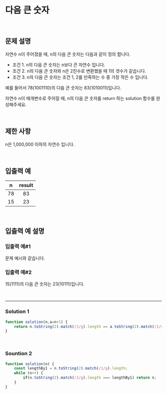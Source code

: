 # 다음 큰 숫자

<br/>

## 문제 설명
자연수 n이 주어졌을 때, n의 다음 큰 숫자는 다음과 같이 정의 합니다.

- 조건 1. n의 다음 큰 숫자는 n보다 큰 자연수 입니다.
- 조건 2. n의 다음 큰 숫자와 n은 2진수로 변환했을 때 1의 갯수가 같습니다.
- 조건 3. n의 다음 큰 숫자는 조건 1, 2를 만족하는 수 중 가장 작은 수 입니다.

예를 들어서 78(1001110)의 다음 큰 숫자는 83(1010011)입니다.

자연수 n이 매개변수로 주어질 때, n의 다음 큰 숫자를 return 하는 solution 함수를 완성해주세요.

<br/>

## 제한 사항
n은 1,000,000 이하의 자연수 입니다.

<br/>

## 입출력 예
| n | result |
| :---: | :---: |
| 78 | 83 |
| 15 | 23 |

<br/>

## 입출력 예 설명

### 입출력 예#1   
문제 예시와 같습니다.


### 입출력 예#2   
15(1111)의 다음 큰 숫자는 23(10111)입니다.

<br/>

---

### Solution 1
```javascript
function solution(n,a=n+1) {
    return n.toString(2).match(/1/g).length == a.toString(2).match(/1/g).length ? a : solution(n,a+1);
}
```

<br/>

### Sountion 2
```javascript
function solution(n) {
    const lengthBy1 = n.toString(2).match(/1/g).length;
    while (n++) {
        if(n.toString(2).match(/1/g).length === lengthBy1) return n;
    }
}
```